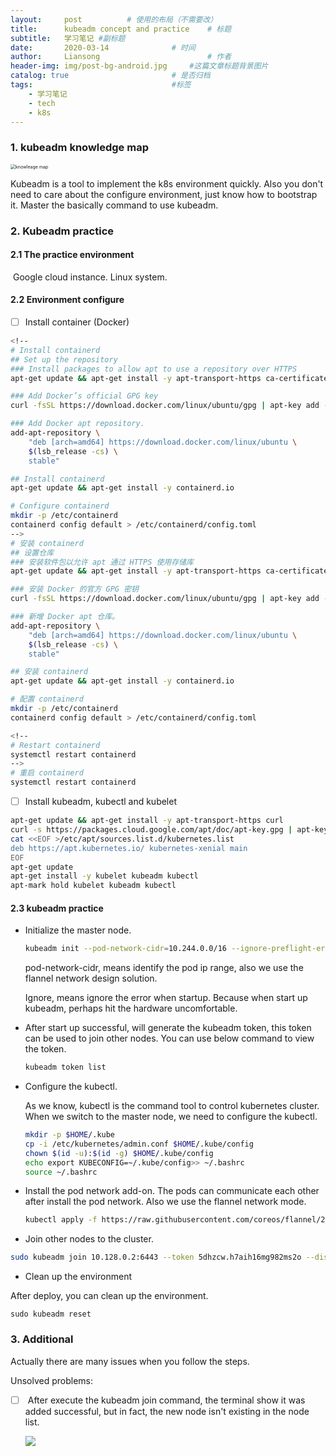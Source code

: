 ```yaml
---
layout:     post   		  # 使用的布局（不需要改）
title:      kubeadm concept and practice    # 标题
subtitle:   学习笔记 #副标题
date:       2020-03-14 				# 时间
author:     Liansong 						# 作者
header-img: img/post-bg-android.jpg 	#这篇文章标题背景图片
catalog: true 						# 是否归档
tags:								#标签
    - 学习笔记
    - tech
    - k8s
---
```


### 1. kubeadm knowledge map



<img src="https://tva1.sinaimg.cn/large/00831rSTgy1gctptvfodzj318m0min0y.jpg" alt="knowleage map" style="zoom:50%;" />



Kubeadm is a tool to implement the k8s environment quickly. Also you don't need to care about the configure environment, just know how to bootstrap it.  Master the basically command to use kubeadm.



### 2. Kubeadm practice

#### 2.1 The practice environment

​		Google cloud instance.  Linux system.

#### 2.2 Environment configure

- [ ]    Install container (Docker)

  ```bash
  <!--
  # Install containerd
  ## Set up the repository
  ### Install packages to allow apt to use a repository over HTTPS
  apt-get update && apt-get install -y apt-transport-https ca-certificates curl software-properties-common
  
  ### Add Docker’s official GPG key
  curl -fsSL https://download.docker.com/linux/ubuntu/gpg | apt-key add -
  
  ### Add Docker apt repository.
  add-apt-repository \
      "deb [arch=amd64] https://download.docker.com/linux/ubuntu \
      $(lsb_release -cs) \
      stable"
  
  ## Install containerd
  apt-get update && apt-get install -y containerd.io
  
  # Configure containerd
  mkdir -p /etc/containerd
  containerd config default > /etc/containerd/config.toml
  -->
  # 安装 containerd
  ## 设置仓库
  ### 安装软件包以允许 apt 通过 HTTPS 使用存储库
  apt-get update && apt-get install -y apt-transport-https ca-certificates curl software-properties-common
  
  ### 安装 Docker 的官方 GPG 密钥
  curl -fsSL https://download.docker.com/linux/ubuntu/gpg | apt-key add -
  
  ### 新增 Docker apt 仓库。
  add-apt-repository \
      "deb [arch=amd64] https://download.docker.com/linux/ubuntu \
      $(lsb_release -cs) \
      stable"
  
  ## 安装 containerd
  apt-get update && apt-get install -y containerd.io
  
  # 配置 containerd
  mkdir -p /etc/containerd
  containerd config default > /etc/containerd/config.toml
  
  <!--
  # Restart containerd
  systemctl restart containerd
  -->
  # 重启 containerd
  systemctl restart containerd
  ```

- [ ]    Install kubeadm, kubectl and kubelet

  ```bash
  apt-get update && apt-get install -y apt-transport-https curl
  curl -s https://packages.cloud.google.com/apt/doc/apt-key.gpg | apt-key add -
  cat <<EOF >/etc/apt/sources.list.d/kubernetes.list
  deb https://apt.kubernetes.io/ kubernetes-xenial main
  EOF
  apt-get update
  apt-get install -y kubelet kubeadm kubectl
  apt-mark hold kubelet kubeadm kubectl
  ```

#### 2.3 kubeadm practice

- Initialize the master node.

  ```bash
  kubeadm init --pod-network-cidr=10.244.0.0/16 --ignore-preflight-errors=all
  ```

  pod-network-cidr, means identify the pod ip range, also we use the flannel network design solution.

  Ignore, means ignore the error when startup. Because when start up kubeadm, perhaps hit the hardware uncomfortable. 



- After start up successful, will generate the kubeadm token, this token can be used to join other nodes. You can use below command to view the token.

  ```bash
  kubeadm token list
  ```



- Configure the kubectl.

  As we know, kubectl is the command tool to control kubernetes cluster. When we switch to the master node, we need to configure the kubectl.

  ```bash
  mkdir -p $HOME/.kube
  cp -i /etc/kubernetes/admin.conf $HOME/.kube/config
  chown $(id -u):$(id -g) $HOME/.kube/config
  echo export KUBECONFIG=~/.kube/config>> ~/.bashrc
  source ~/.bashrc
  ```



- Install the pod network add-on. The pods can communicate each other after install the pod network. Also we use the flannel network mode.

  ```bash
  kubectl apply -f https://raw.githubusercontent.com/coreos/flannel/2140ac876ef134e0ed5af15c65e414cf26827915/Documentation/kube-flannel.yml
  ```

  

-  Join other nodes to the cluster.

  ```bash
  sudo kubeadm join 10.128.0.2:6443 --token 5dhzcw.h7aih16mg982ms2o --discovery-token-ca-cert-hash sha256:e9e6843a6ae6fc5fb8acb9f116bc58d1c1e0f30d1da9bfe3bf151319c3788d57 --ignore-preflight-errors=all
  ```



-  Clean up the environment

  After deploy, you can clean up the environment. 

  ```
  sudo kubeadm reset
  ```




### 3. Additional

Actually there are many issues when you follow the steps.

Unsolved problems:

- [ ] ​	After execute the kubeadm join command, the terminal show it was added successful, but in fact, the new node isn't existing in the node list.

  ![](https://tva1.sinaimg.cn/large/00831rSTgy1gctpsng90mj326w0t6gx6.jpg)
  
  

